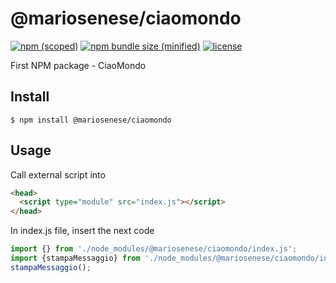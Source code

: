 # @mariosenese/ciaomondo

[![npm (scoped)](https://img.shields.io/npm/v/@mariosenese/ciaomondo)](https://www.npmjs.com/package/@mariosenese/ciaomondo)
[![npm bundle size (minified)](https://img.shields.io/bundlephobia/min/@mariosenese/ciaomondo)](https://www.npmjs.com/package/@mariosenese/ciaomondo)
[![license](https://img.shields.io/github/license/MarioSenese/create-readme)](https://github.com/MarioSenese/CiaoMondo/blob/main/LICENSE)

First NPM package - CiaoMondo

## Install

```
$ npm install @mariosenese/ciaomondo
```

## Usage

Call external script into <head></head>

```html
<head>
  <script type="module" src="index.js"></script>
</head>
```
In index.js file, insert the next code

```js
import {} from './node_modules/@mariosenese/ciaomondo/index.js'; 
import {stampaMessaggio} from './node_modules/@mariosenese/ciaomondo/index.js'; 
stampaMessaggio();
```


